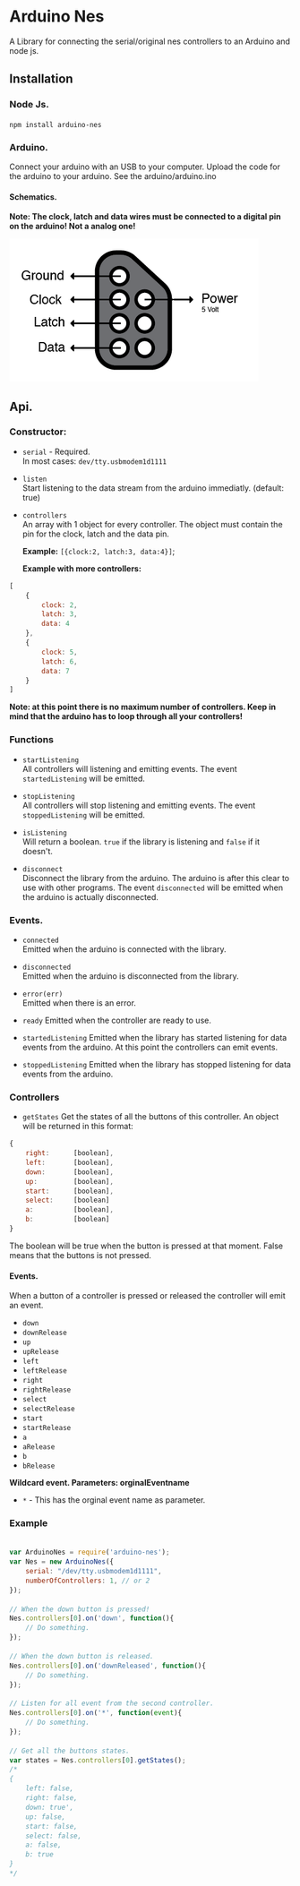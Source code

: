 # Arduino Nes
A Library for connecting the serial/original nes controllers to an Arduino and node js.

## Installation

### Node Js.
`npm install arduino-nes`

### Arduino.
Connect your arduino with an USB to your computer. Upload the code for the arduino to your arduino. See the arduino/arduino.ino

#### Schematics.

**Note: The clock, latch and data wires must be connected to a digital pin on the arduino! Not a analog one!**

![alt text](https://raw.githubusercontent.com/DannyvanderJagt/arduino-nes/master/schematics.jpg "Schematics for the arduino")

## Api.
### Constructor:

* `serial` - Required.   
   In most cases: `dev/tty.usbmodem1d1111`

* `listen`   
   Start listening to the data stream from the arduino immediatly.
(default: true)

* `controllers`   
   An array with 1 object for every controller. The object must contain the pin for the clock, latch and the data pin.

   **Example:**
   `[{clock:2, latch:3, data:4}]`;

   **Example with more controllers:**


```js
[
	{
		clock: 2,
		latch: 3,
		data: 4
	},
	{
		clock: 5,
		latch: 6,
		data: 7
	}
]
```


**Note: at this point there is no maximum number of controllers. Keep in mind that the arduino has to loop through all your controllers!**


### Functions
* `startListening`   
   All controllers will listening and emitting events. The event `startedListening` will be emitted.
   
* `stopListening`   
   All controllers will stop listening and emitting events. The event `stoppedListening` will be emitted.
   
* `isListening`   
	Will return a boolean. `true` if the library is listening and `false` if it doesn't. 

* `disconnect`   
Disconnect the library from the arduino. The arduino is after this clear to use with other programs. The event `disconnected` will be emitted when the arduino is actually disconnected.

### Events.
* `connected`   
Emitted when the arduino is connected with the library.

* `disconnected`   
Emitted when the arduino is disconnected from the library.

* `error(err)`  
Emitted when there is an error.

* `ready`
Emitted when the controller are ready to use.

* `startedListening`
Emitted when the library has started listening for data events from the arduino. At this point the controllers can emit events.

* `stoppedListening`
Emitted when the library has stopped listening for data events from the arduino.

### Controllers
* `getStates`
Get the states of all the buttons of this controller. An object will be returned in this format: 

```js 
{
	right:		[boolean],
	left:		[boolean],
	down:		[boolean],
	up: 		[boolean],
	start:		[boolean],
	select:		[boolean]
	a:			[boolean],
	b:			[boolean]
}
```

The boolean will be true when the button is pressed at that moment. False means that the buttons is not pressed.

#### Events.
When a button of a controller is pressed or released the controller will emit an event.

* `down`
* `downRelease`
* `up`
* `upRelease`
* `left`
* `leftRelease`
* `right`
* `rightRelease`
* `select`
* `selectRelease`
* `start`
* `startRelease`
* `a`
* `aRelease`
* `b`
* `bRelease`

**Wildcard event. Parameters: orginalEventname**

* `*` - This has the orginal event name as parameter.

### Example

```js

var ArduinoNes = require('arduino-nes');
var Nes = new ArduinoNes({
	serial: "/dev/tty.usbmodem1d1111",
	numberOfControllers: 1, // or 2
});

// When the down button is pressed!
Nes.controllers[0].on('down', function(){
	// Do something.
});

// When the down button is released.
Nes.controllers[0].on('downReleased', function(){
	// Do something.
});

// Listen for all event from the second controller.
Nes.controllers[0].on('*', function(event){
	// Do something.
});

// Get all the buttons states.
var states = Nes.controllers[0].getStates();
/*
{
	left: false,
	right: false,
	down: true',
	up: false,
	start: false,
	select: false,
	a: false,
	b: true
}
*/

```
